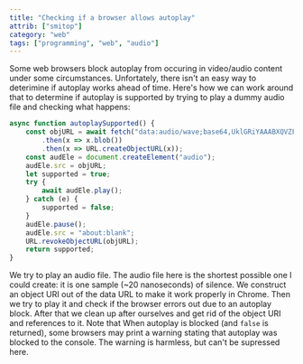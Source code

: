 ```yaml
---
title: "Checking if a browser allows autoplay"
attrib: ["smitop"]
category: "web"
tags: ["programming", "web", "audio"]
---
```


Some web browsers block autoplay from occuring in video/audio content under some circumstances. Unfortately, there isn't an easy way to deterimine if autoplay works ahead of time. Here's how we can work around that to determine if autoplay is supported by trying to play a dummy audio file and checking what happens:

```js
async function autoplaySupported() {
    const objURL = await fetch("data:audio/wave;base64,UklGRiYAAABXQVZFZm10IBAAAAABAAEARKwAAIhYAQACABAAZGF0YQIAAAAAAA==")
        .then(x => x.blob())
        .then(x => URL.createObjectURL(x));
    const audEle = document.createElement("audio");
    audEle.src = objURL;
    let supported = true;
    try {
        await audEle.play();
    } catch (e) {
        supported = false;
    }
    audEle.pause();
    audEle.src = "about:blank";
    URL.revokeObjectURL(objURL);
    return supported;
}
```

We try to play an audio file. The audio file here is the shortest possible one I could create: it is one sample (~20 nanoseconds) of silence. We construct an object URI out of the data URL to make it work properly in Chrome. Then we try to play it and check if the browser errors out due to an autoplay block. After that we clean up after ourselves and get rid of the object URI and references to it. Note that When autoplay is blocked (and `false` is returned), some browsers may print a warning stating that autoplay was blocked to the console. The warning is harmless, but can't be supressed here.
